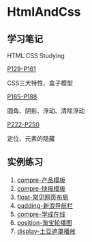 # HtmlAndCss

## 学习笔记

HTML CSS Studying

[P129-P161](note/P129-P161.md)

CSS三大特性、盒子模型

[P165-P188](note/P165-P188.md)

圆角、阴影、浮动、清除浮动

[P222-P250](note/P222-P250.md)

定位、元素的隐藏

## 实例练习

1. [compre-产品模板](code/compre-产品模板.html)
2. [compre-快报模板](code/compre-快报模板.html)
3. [float-常见网页布局](code/float-常见网页布局.html)
4. [padding-新浪导航栏](code/padding-新浪导航栏.html)
5. [compre-学成在线](code/compre-学成在线)
6. [position-淘宝轮播图](code/position-淘宝轮播图.html)
7. [display-土豆遮罩播放](code/display-土豆遮罩播放.html)

